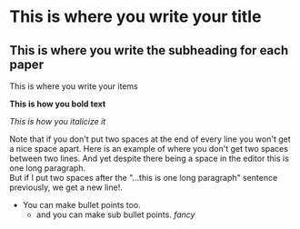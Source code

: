 # This is where you write your title

## This is where you write the subheading for each paper
This is where you write your items  

**This is how you bold text**  

*This is how you italicize it*  

Note that if you don't put two spaces at the end of every line you won't get a nice space apart. Here is an example of where you don't get two spaces between two lines.
And yet despite there being a space in the editor this is one long paragraph.  
But if I put two spaces after the "...this is one long paragraph" sentence previously, we get a new line!.  

- You can make bullet points too.  
  - and you can make sub bullet points. *fancy*
